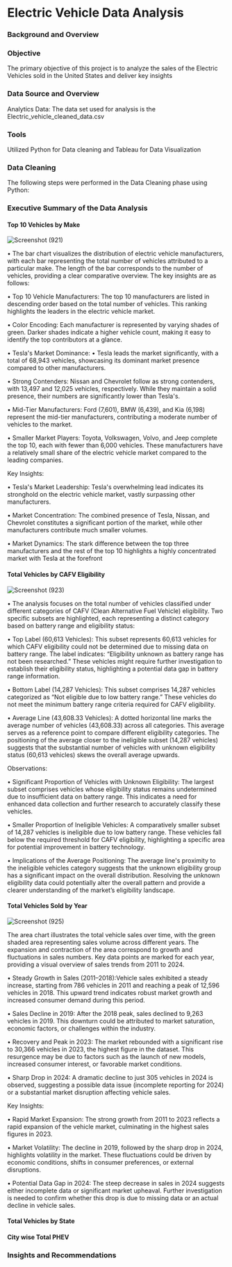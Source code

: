 # Electric Vehicle Data Analysis

### Background and Overview

### Objective
The primary objective of this project is to analyze the sales of the Electric Vehicles sold in the United States and deliver key insights

### Data Source and Overview
Analytics Data: The data set used for analysis is the Electric_vehicle_cleaned_data.csv

### Tools
Utilized Python for Data cleaning and Tableau for Data Visualization

### Data Cleaning
The following steps were performed in the Data Cleaning phase using Python:

### Executive Summary of the Data Analysis

#### Top 10 Vehicles by Make
![Screenshot (921)](https://github.com/user-attachments/assets/4566c229-f7d4-4b10-b7dd-3bd7175a5a41)

•	The bar chart visualizes the distribution of electric vehicle manufacturers, with each bar representing the total number of vehicles attributed to a particular make. The length of the bar corresponds to the number of vehicles, providing a clear comparative overview. The key insights are as follows:

•	Top 10 Vehicle Manufacturers:
The top 10 manufacturers are listed in descending order based on the total number of vehicles. This ranking highlights the leaders in the electric vehicle market.

•	Color Encoding:
Each manufacturer is represented by varying shades of green. Darker shades indicate a higher vehicle count, making it easy to identify the top contributors at a glance.

•	Tesla's Market Dominance:
•	Tesla leads the market significantly, with a total of 68,943 vehicles, showcasing its dominant market presence compared to other manufacturers.

•	Strong Contenders:
Nissan and Chevrolet follow as strong contenders, with 13,497 and 12,025 vehicles, respectively. While they maintain a solid presence, their numbers are significantly lower than Tesla's.

•	Mid-Tier Manufacturers:
Ford (7,601), BMW (6,439), and Kia (6,198) represent the mid-tier manufacturers, contributing a moderate number of vehicles to the market.

•	Smaller Market Players:
Toyota, Volkswagen, Volvo, and Jeep complete the top 10, each with fewer than 6,000 vehicles. These manufacturers have a relatively small share of the electric vehicle market compared to the leading companies.

Key Insights:

•	Tesla's Market Leadership: Tesla's overwhelming lead indicates its stronghold on the electric vehicle market, vastly surpassing other manufacturers.

•	Market Concentration: The combined presence of Tesla, Nissan, and Chevrolet constitutes a significant portion of the market, while other manufacturers contribute much smaller volumes.

•	Market Dynamics: The stark difference between the top three manufacturers and the rest of the top 10 highlights a highly concentrated market with Tesla at the forefront

#### Total Vehicles by CAFV Eligibility
![Screenshot (923)](https://github.com/user-attachments/assets/baaf8cc8-f569-4263-a790-b17cb9581df6)

•	The analysis focuses on the total number of vehicles classified under different categories of CAFV (Clean Alternative Fuel Vehicle) eligibility. Two specific subsets are highlighted, each representing a distinct category based on battery range and eligibility status:

•	Top Label (60,613 Vehicles):
This subset represents 60,613 vehicles for which CAFV eligibility could not be determined due to missing data on battery range. The label indicates: “Eligibility unknown as battery range has not been researched.” These vehicles might require further investigation to establish their eligibility status, highlighting a potential data gap in battery range information.

•	Bottom Label (14,287 Vehicles):
This subset comprises 14,287 vehicles categorized as “Not eligible due to low battery range.” These vehicles do not meet the minimum battery range criteria required for CAFV eligibility.

•	Average Line (43,608.33 Vehicles):
A dotted horizontal line marks the average number of vehicles (43,608.33) across all categories. This average serves as a reference point to compare different eligibility categories. The positioning of the average closer to the ineligible subset (14,287 vehicles) suggests that the substantial number of vehicles with unknown eligibility status (60,613 vehicles) skews the overall average upwards.

Observations:

•	Significant Proportion of Vehicles with Unknown Eligibility:
The largest subset comprises vehicles whose eligibility status remains undetermined due to insufficient data on battery range. This indicates a need for enhanced data collection and further research to accurately classify these vehicles.

•	Smaller Proportion of Ineligible Vehicles:
A comparatively smaller subset of 14,287 vehicles is ineligible due to low battery range. These vehicles fall below the required threshold for CAFV eligibility, highlighting a specific area for potential improvement in battery technology.

•	Implications of the Average Positioning:
The average line's proximity to the ineligible vehicles category suggests that the unknown eligibility group has a significant impact on the overall distribution. Resolving the unknown eligibility data could potentially alter the overall pattern and provide a clearer understanding of the market’s eligibility landscape.

#### Total Vehicles Sold by Year
![Screenshot (925)](https://github.com/user-attachments/assets/b5b12728-e28f-4339-ad9c-e96010ace3bb)

The area chart illustrates the total vehicle sales over time, with the green shaded area representing sales volume across different years. The expansion and contraction of the area correspond to growth and fluctuations in sales numbers. Key data points are marked for each year, providing a visual overview of sales trends from 2011 to 2024.

•	Steady Growth in Sales (2011–2018):Vehicle sales exhibited a steady increase, starting from 786 vehicles in 2011 and reaching a peak of 12,596 vehicles in 2018. This upward trend indicates robust market growth and increased consumer demand during this period.

•	Sales Decline in 2019:
After the 2018 peak, sales declined to 9,263 vehicles in 2019. This downturn could be attributed to market saturation, economic factors, or challenges within the industry.

•	Recovery and Peak in 2023:
The market rebounded with a significant rise to 30,366 vehicles in 2023, the highest figure in the dataset. This resurgence may be due to factors such as the launch of new models, increased consumer interest, or favorable market conditions.

•	Sharp Drop in 2024:
A dramatic decline to just 305 vehicles in 2024 is observed, suggesting a possible data issue (incomplete reporting for 2024) or a substantial market disruption affecting vehicle sales.

Key Insights:

•	Rapid Market Expansion:
The strong growth from 2011 to 2023 reflects a rapid expansion of the vehicle market, culminating in the highest sales figures in 2023.

•	Market Volatility:
The decline in 2019, followed by the sharp drop in 2024, highlights volatility in the market. These fluctuations could be driven by economic conditions, shifts in consumer preferences, or external disruptions.

•	Potential Data Gap in 2024:
The steep decrease in sales in 2024 suggests either incomplete data or significant market upheaval. Further investigation is needed to confirm whether this drop is due to missing data or an actual decline in vehicle sales.

#### Total Vehicles by State

#### City wise Total PHEV

### Insights and Recommendations






